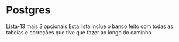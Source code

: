 # Postgres
Lista-13 mais 3 opcionais
Esta lista inclue o banco feito com todas as tabelas e correções que tive que fazer ao longo do caminho 
